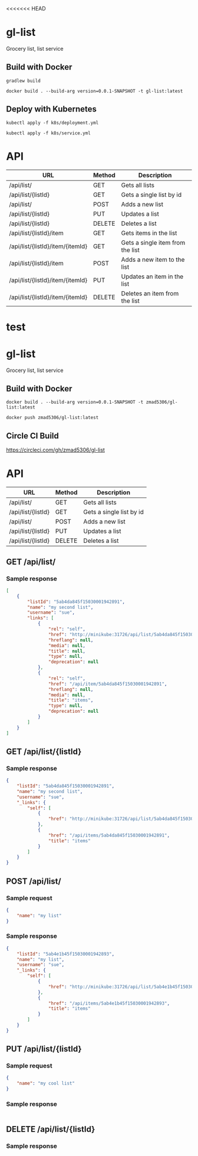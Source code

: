<<<<<<< HEAD
# gl-list
Grocery list, list service

## Build with Docker

`gradlew build`

`docker build . --build-arg version=0.0.1-SNAPSHOT -t gl-list:latest`

## Deploy with Kubernetes

`kubectl apply -f k8s/deployment.yml`

`kubectl apply -f k8s/service.yml`

# API

| URL                              | Method | Description                      |
| -------------------------------- | ------ | -------------------------------- |
| /api/list/                       |GET     | Gets all lists                   |
| /api/list/{listId}               |GET     | Gets a single list by id         |
| /api/list/                       |POST    | Adds a new list                  |
| /api/list/{listId}               |PUT     | Updates a list                   |
| /api/list/{listId}               |DELETE  | Deletes a list                   |
| /api/list/{listId}/item          |GET     | Gets items in the list           |
| /api/list/{listId}/item/{itemId} |GET     | Gets a single item from the list |
| /api/list/{listId}/item          |POST    | Adds a new item to the list      |
| /api/list/{listId}/item/{itemId} |PUT     | Updates an item in the list      |
| /api/list/{listId}/item/{itemId} |DELETE  | Deletes an item from the list    |

test
=======
# gl-list
Grocery list, list service

## Build with Docker

`docker build . --build-arg version=0.0.1-SNAPSHOT -t zmad5306/gl-list:latest`

`docker push zmad5306/gl-list:latest`

## Circle CI Build

https://circleci.com/gh/zmad5306/gl-list

# API

| URL                                    | Method | Description                                    |
| -------------------------------------- | ------ | ---------------------------------------------- |
| /api/list/                             |GET     | Gets all lists                                 |
| /api/list/{listId}                     |GET     | Gets a single list by id                       |
| /api/list/                             |POST    | Adds a new list                                |
| /api/list/{listId}                     |PUT     | Updates a list                                 |
| /api/list/{listId}                     |DELETE  | Deletes a list                                 |


## GET /api/list/

### Sample response

```json
[
    {
        "listId": "5ab4da845f15030001942891",
        "name": "my second list",
        "username": "sue",
        "links": [
            {
                "rel": "self",
                "href": "http://minikube:31726/api/list/5ab4da845f15030001942891",
                "hreflang": null,
                "media": null,
                "title": null,
                "type": null,
                "deprecation": null
            },
            {
                "rel": "self",
                "href": "/api/item/5ab4da845f15030001942891",
                "hreflang": null,
                "media": null,
                "title": "items",
                "type": null,
                "deprecation": null
            }
        ]
    }
]
```

## GET /api/list/{listId}

### Sample response

```json
{
    "listId": "5ab4da845f15030001942891",
    "name": "my second list",
    "username": "sue",
    "_links": {
        "self": [
            {
                "href": "http://minikube:31726/api/list/5ab4da845f15030001942891"
            },
            {
                "href": "/api/items/5ab4da845f15030001942891",
                "title": "items"
            }
        ]
    }
}
```

## POST /api/list/

### Sample request

```json
{
	"name": "my list"
}
```

### Sample response

```json
{
    "listId": "5ab4e1b45f15030001942893",
    "name": "my list",
    "username": "sue",
    "_links": {
        "self": [
            {
                "href": "http://minikube:31726/api/list/5ab4e1b45f15030001942893"
            },
            {
                "href": "/api/items/5ab4e1b45f15030001942893",
                "title": "items"
            }
        ]
    }
}
```

## PUT /api/list/{listId}

### Sample request

```json
{
    "name": "my cool list"
}
``` 

### Sample response

```json
```

## DELETE /api/list/{listId} 

### Sample response

```json
```
